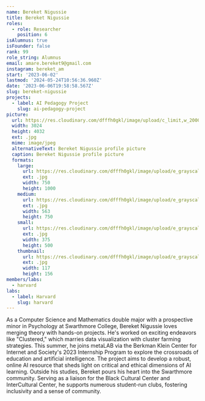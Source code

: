 ```yaml
---
name: Bereket Nigussie
title: Bereket Nigussie
roles:
  - role: Researcher
    position: 6
isAlumnus: true
isFounder: false
rank: 99
role_string: Alumnus
email: amare.bereket9@gmail.com
instagram: bereket_am
start: '2023-06-02'
lastmod: '2024-05-24T10:56:36.960Z'
date: '2023-06-06T19:58:58.567Z'
slug: bereket-nigussie
projects:
  - label: AI Pedagogy Project
    slug: ai-pedagogy-project
picture:
  url: https://res.cloudinary.com/dfffh0gkl/image/upload/c_limit,w_2000,h_2000/e_grayscale/v1686074303/Bereket_Nigussie_4b4ea62b95.jpg
  width: 3024
  height: 4032
  ext: .jpg
  mime: image/jpeg
  alternativeText: Bereket Nigussie profile picture
  caption: Bereket Nigussie profile picture
  formats:
    large:
      url: https://res.cloudinary.com/dfffh0gkl/image/upload/e_grayscale/v1686074304/large_Bereket_Nigussie_4b4ea62b95.jpg
      ext: .jpg
      width: 750
      height: 1000
    medium:
      url: https://res.cloudinary.com/dfffh0gkl/image/upload/e_grayscale/v1686074304/medium_Bereket_Nigussie_4b4ea62b95.jpg
      ext: .jpg
      width: 563
      height: 750
    small:
      url: https://res.cloudinary.com/dfffh0gkl/image/upload/e_grayscale/v1686074304/small_Bereket_Nigussie_4b4ea62b95.jpg
      ext: .jpg
      width: 375
      height: 500
    thumbnail:
      url: https://res.cloudinary.com/dfffh0gkl/image/upload/e_grayscale/v1686074303/thumbnail_Bereket_Nigussie_4b4ea62b95.jpg
      ext: .jpg
      width: 117
      height: 156
members/labs:
  - harvard
labs:
  - label: Harvard
    slug: harvard
---
```

As a Computer Science and Mathematics double major with a prospective minor in Psychology at Swarthmore College, Bereket Nigussie loves merging theory with hands-on projects. He's worked on exciting endeavors like "Clustered," which marries data visualization with cluster farming strategies. This summer, he joins metaLAB via the Berkman Klein Center for Internet and Society's 2023 Internship Program to explore the crossroads of education and artificial intelligence. The project aims to develop a robust, online AI resource that sheds light on critical and ethical dimensions of AI learning. Outside his studies, Bereket pours his heart into the Swarthmore community. Serving as a liaison for the Black Cultural Center and InterCultural Center, he supports numerous student-run clubs, fostering inclusivity and a sense of community.
